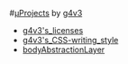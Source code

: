 #[µProjects](http://github.com/g4v3/microProjects) by [g4v3](http://github.com/g4v3)
* [g4v3's_licenses](http://github.com/g4v3/microProjects/tree/g4v3's_licenses)
* [g4v3's_CSS-writing_style](http://github.com/g4v3/microProjects/tree/g4v3's_CSS-writing_style)
* [bodyAbstractionLayer](http://github.com/g4v3/microProjects/tree/bodyAbstractionLayer)
